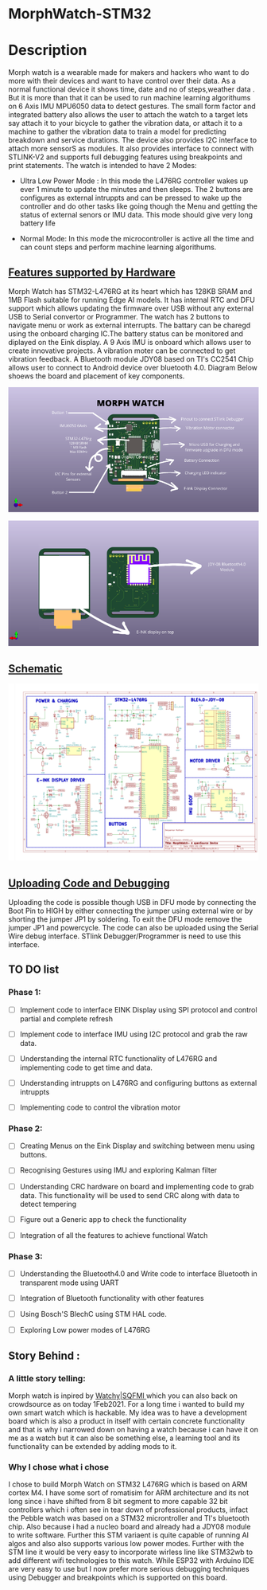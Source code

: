 # MorphWatch-STM32

# Description
Morph watch is a wearable made for makers and hackers who want to do more with  their devices and want to have control over their data. As a normal functional device it shows time, date and no of steps,weather data . But it is more than that it can be used to run machine learning algorithums on 6 Axis IMU MPU6050 data to detect gestures. The small form factor and integrated battery also allows the user to attach the watch to a target lets say attach it to your bicycle to gather the vibration data, or attach it to a machine to gather the vibration data to  train a model for predicting breakdown and service durations. The device also  provides I2C interface to attach more sensorS as modules. It also provides interface  to connect with  STLINK-V2 and supports full debugging features using breakpoints and print statements. The watch is intended to have 2 Modes:

- Ultra Low Power Mode : In this mode the L476RG controller  wakes up ever 1 minute to update the minutes and then sleeps. The 2 buttons are configures as external intruppts and can be pressed to wake up the controller and do other tasks like going though the Menu and getting the status of external senors or IMU data. This mode should give very long battery life

- Normal Mode: In this mode the microcontroller is active all the time and can count steps and perform machine learning algorithums.


## <u>Features supported by Hardware</u>
Morph Watch has STM32-L476RG at its heart which has 128KB SRAM and 1MB Flash suitable for running Edge AI models. It has internal RTC and DFU support which allows updating the firmware over USB without any external USB to Serial convertor or Programmer. The watch has 2 buttons to navigate menu or work as external interrupts. The battary can be charegd using the onboard charging IC.The battery status can be monitored and diplayed on the Eink display. A 9 Axis IMU is onboard which allows user to create innovative projects. A vibration moter can be connected to get vibration feedback. A Bluetooth module JDY08 based on TI's CC2541 Chip allows user to connect to Android device over bluetooth 4.0. Diagram Below shoews the board and placement of  key components.

 ![Diagram](Images/FrontPCB.png)

  ![Diagram](Images/BackPCB.png)


## <u>Schematic</u>

![Diagram](Images/Schematic.png)

## <u>Uploading Code and Debugging</u>
Uploading the code is possible though USB in DFU mode by connecting the Boot Pin to HIGH  by either connecting the jumper using external wire or by shorting the jumper JP1 by soldering. To exit the DFU mode remove the jumper JP1 and powercycle. The code can also be uploaded using the Serial Wire debug interface. STlink Debugger/Programmer is need to use this interface.

## TO DO list

### Phase 1:

- [ ] Implement code to interface EINK Display using SPI protocol and control partial and complete refresh
- [ ] Implement code to interface IMU using I2C protocol and grab the raw data.
- [ ] Understanding the internal RTC functionality of L476RG and implementing code to get time and data.
- [ ] Understanding intruppts on L476RG and configuring buttons as external intruppts
- [ ] Implementing code to control the vibration motor


### Phase 2:

- [ ] Creating Menus on the Eink Display and switching between menu using buttons.
- [ ] Recognising Gestures using IMU and exploring Kalman filter 
- [ ] Understanding CRC hardware on board and implementing code to grab data. This functionality will be used to send CRC along with data to detect tempering
- [ ] Figure out a Generic app to check the functionality
- [ ] Integration of all the features to achieve functional Watch


### Phase 3:

- [ ] Understanding the Bluetooth4.0 and Write code to interface Bluetooth in transparent mode using UART
- [ ] Integration of Bluetooth functionality with other features
- [ ] Using  Bosch'S BlechC using STM HAL code.
- [ ] Exploring Low power modes of L476RG


## Story Behind : 
### A little story telling:

  Morph watch is inpired by [Watchy|SQFMI ](https://www.crowdsupply.com/sqfmi/watchy) which you can also back on crowdsource as on today 1Feb2021. For a long time i wanted to build my own smart watch which is hackable. My idea was to have a development board which is also a product in itself with certain concrete functionality and that is why i narrowed down on having a watch because i can have it on me as a watch but it can also be something else, a learning tool and its functionality can be extended by adding mods to it. 
### Why I chose what i chose
  I chose to build Morph Watch on STM32 L476RG which is based on ARM cortex M4. I have  some sort of romatisim for ARM architecture and  its not long since i have shifted from 8 bit segment to more capable 32 bit controllers which i often see in tear down of professional products, infact the Pebble watch was based on a STM32 microntroller and TI's bluetooth chip. Also because i had a nucleo board and already had a JDY08 module to write software. Further this STM variaent is quite capable of running AI algos and also also supports various low power modes. Further with  the STM line  it would be very easy to incorporate wirless line like STM32wb to add different wifi technologies to this watch. While ESP32 with Arduino IDE are very easy to use but I now prefer more serious debugging techniques using Debugger and breakpoints which is supported on this board.












